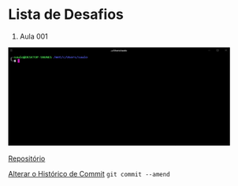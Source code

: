# Lista de Desafios

1. Aula 001

<img src="src/imgs/Hyper.PNG" alt="Hyper" width="450" height="200">

[Repositório](https://github.com/SauloNunes/collabcode)

[Alterar o Histórico de Commit](https://git-scm.com/book/pt-br/v1/Ferramentas-do-Git-Reescrevendo-o-Hist%C3%B3rico)
`git commit --amend`